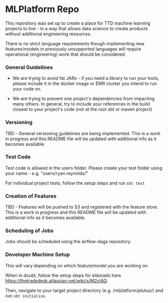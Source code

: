 # MLPlatform Repo
This repository was set up to create a place for TTD machine learning projects to live - in a way that allows data science to create products without additional engineering resources.

There is no strict language requirements though implementing new features/models in previously unsupported languages will require operational (engineering) work that should be considered.

### General Guidelines
* We are trying to avoid fat JARs - if you need a library to run your tools, please include it in the docker image or EMR cluster you intend to run your code on.

* We are trying to prevent one project's dependencies from impacting many others.  In general, try to include your references in the build closest to your project's code (not at the root sbt or maven project)

### Versioning
TBD - General versioning guidelines are being implemented.  This is a work in progress and this README file will be updated with additional info as it becomes available.

### Test Code
Test code is allowed in the users folder.  Please create your test folder using your name - e.g. "users/ryan.reynolds/"

For individual project tests, follow the setup steps and run `sbt test`

### Creation of Features
TBD - Features will be pushed to S3 and registered with the feature store.  This is a work in progress and this README file will be updated with additional info as it becomes available.

### Scheduling of Jobs
Jobs should be scheduled using the airflow-dags repository.

### Developer Machine Setup
This will vary depending on which feature/model you are working on.

When in doubt, follow the setup steps for eldorado here https://thetradedesk.atlassian.net/wiki/x/M2clAQ. 

Then, navigate to your target project directory (e.g. /mlplatform/plutus/) and run `sbt initialize`. 

